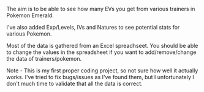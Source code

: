 The aim is to be able to see how many EVs you get from various trainers in Pokemon Emerald.

I've also added Exp/Levels, IVs and Natures to see potential stats for various Pokemon.

Most of the data is gathered from an Excel spreadhseet. You should be able to change the values in the spreadsheet if you want to add/remove/change the data of trainers/pokemon.

Note - This is my first proper coding project, so not sure how well it actually works. I've tried to fix bugs/issues as I've found them, but I unfortunately I don't much time to validate that all the data is correct.
